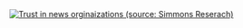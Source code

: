 <div class='tableauPlaceholder' id='viz1667935741880' style='position: relative'><noscript><a href='#'><img alt='Trust in news orginaizations (source: Simmons Reserach) ' src='https:&#47;&#47;public.tableau.com&#47;static&#47;images&#47;Bo&#47;Book1_16679357361000&#47;Sheet1&#47;1_rss.png' style='border: none' /></a></noscript><object class='tableauViz'  style='display:none;'><param name='host_url' value='https%3A%2F%2Fpublic.tableau.com%2F' /> <param name='embed_code_version' value='3' /> <param name='site_root' value='' /><param name='name' value='Book1_16679357361000&#47;Sheet1' /><param name='tabs' value='no' /><param name='toolbar' value='yes' /><param name='static_image' value='https:&#47;&#47;public.tableau.com&#47;static&#47;images&#47;Bo&#47;Book1_16679357361000&#47;Sheet1&#47;1.png' /> <param name='animate_transition' value='yes' /><param name='display_static_image' value='yes' /><param name='display_spinner' value='yes' /><param name='display_overlay' value='yes' /><param name='display_count' value='yes' /><param name='language' value='en-US' /><param name='filter' value='publish=yes' /></object></div>                <script type='text/javascript'> <br>                   var divElement = document.getElementById('viz1667935741880');    <br>                var vizElement = divElement.getElementsByTagName('object')[0];     <br>               vizElement.style.width='100%';vizElement.style.height=(divElement.offsetWidth*0.75)+'px'; <br>                   var scriptElement = document.createElement('script'); <br>                   scriptElement.src = 'https://public.tableau.com/javascripts/api/viz_v1.js';  <br>                  vizElement.parentNode.insertBefore(scriptElement, vizElement);   <br>             </script>
